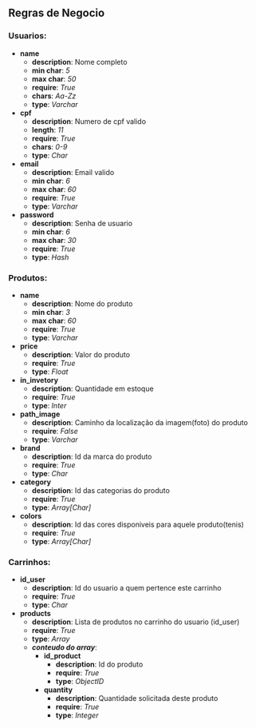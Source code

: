 ## Regras de Negocio

### Usuarios:
- **name**
    - **description**: Nome completo
    - **min char**: *5*
    - **max char**: *50*
    - **require**: *True*
    - **chars**: *Aa-Zz*
    - **type**: *Varchar*
- **cpf**
    - **description**: Numero de cpf valido
    - **length**: *11*
    - **require**: *True*
    - **chars**: *0-9*
    - **type**: *Char*
- **email**
    - **description**: Email valido
    - **min char**: *6*
    - **max char**: *60*
    - **require**: *True*
    - **type**: *Varchar*
- **password**
    - **description**: Senha de usuario
    - **min char**: *6*
    - **max char**: *30*
    - **require**: *True*
    - **type**: *Hash*

### Produtos:
- **name**
    - **description**: Nome do produto
    - **min char**: *3*
    - **max char**: *60*
    - **require**: *True*
    - **type**: *Varchar*
- **price**
    - **description**: Valor do produto
    - **require**: *True*
    - **type**: *Float*
- **in_invetory**
    - **description**: Quantidade em estoque
    - **require**: *True*
    - **type**: *Inter*
- **path_image**
    - **description**: Caminho da localização da imagem(foto) do produto
    - **require**: *False*
    - **type**: *Varchar*
- **brand**
    - **description**: Id da marca do produto
    - **require**: *True*
    - **type**: *Char*
- **category**
    - **description**: Id das categorias do produto
    - **require**: *True*
    - **type**: *Array[Char]*
- **colors**
    - **description**: Id das cores disponiveis para aquele produto(tenis)
    - **require**: *True*
    - **type**: *Array[Char]*

### Carrinhos:
- **id_user**
    - **description**: Id do usuario a quem pertence este carrinho
    - **require**: *True*
    - **type**: *Char*
- **products**
    - **description**: Lista de produtos no carrinho do usuario (id_user)
    - **require**: *True*
    - **type**: *Array*
    - ***conteudo do array***:
        - **id_product**
            - **description**: Id do produto
            - **require**: *True*
            - **type**: *ObjectID*
        - **quantity**
            - **description**: Quantidade solicitada deste produto
            - **require**: *True*
            - **type**: *Integer*



